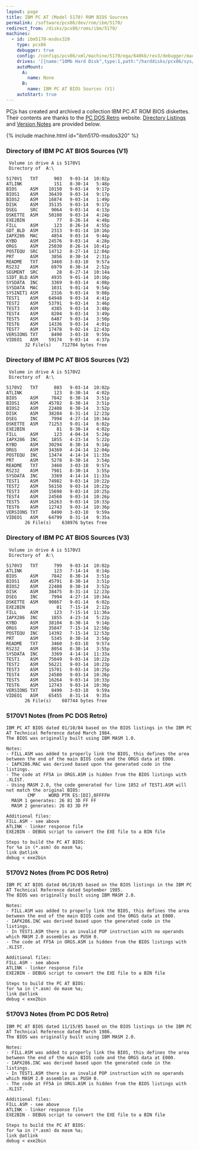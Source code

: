 ```yaml
---
layout: page
title: IBM PC AT (Model 5170) ROM BIOS Sources
permalink: /software/pcx86/dev/rom/ibm/5170/
redirect_from: /disks/pcx86/roms/ibm/5170/
machines:
  - id: ibm5170-msdos320
    type: pcx86
    debugger: true
    config: /configs/pcx86/xml/machine/5170/ega/640kb/rev3/debugger/machine.xml
    drives: '[{name:"10Mb Hard Disk",type:1,path:"/harddisks/pcx86/sys/dos/microsoft/3.20/MSDOS320-C400.json"}]'
    autoMount:
      A:
        name: None
      B:
        name: IBM PC AT BIOS Sources (V1)
    autoStart: true
---
```


PCjs has created and archived a collection IBM PC AT ROM BIOS diskettes.  Their contents are thanks to the
[PC DOS Retro](https://sites.google.com/site/pcdosretro/) website.  [Directory Listings](#directory-of-ibm-pc-at-bios-sources-v1)
and [Version Notes](#5170v1-notes-from-pc-dos-retro) are provided below.

{% include machine.html id="ibm5170-msdos320" %}

### Directory of IBM PC AT BIOS Sources (V1)

     Volume in drive A is 5170V1     
     Directory of  A:\
    
    5170V1   TXT      903   9-03-14  10:02p
    ATLINK            151   8-30-14   5:48p
    BIOS     ASM    10150   9-03-14   9:17p
    BIOS1    ASM    36439   9-03-14   9:17p
    BIOS2    ASM    16874   9-03-14   1:49p
    DISK     ASM    35135   9-03-14   9:17p
    DSEG     SRC     9064   9-03-14   4:13p
    DSKETTE  ASM    50108   9-03-14   4:24p
    EXE2BIN            77   8-26-14   4:48p
    FILL     ASM      123   8-26-14   4:55p
    GDT_BLD  ASM     2313   9-01-14  10:16p
    IAPX286  MAC     4854   9-03-14   9:44p
    KYBD     ASM    24576   9-03-14   4:28p
    ORGS     ASM    25030   8-26-14  10:41p
    POSTEQU  SRC    14712   8-27-14  12:04p
    PRT      ASM     3856   8-30-14   2:31p
    README   TXT     3460   3-03-18   9:57a
    RS232    ASM     6979   8-30-14   2:52p
    SEGMENT  SRC       28   8-27-14  10:14a
    SIDT_BLD ASM     4935   9-01-14  10:16p
    SYSDATA  INC     3369   9-03-14   4:08p
    SYSDATA  MAC     1031   9-01-14   9:54p
    SYSINIT1 ASM     2316   9-03-14   9:08p
    TEST1    ASM    64948   9-03-14   4:41p
    TEST2    ASM    53791   9-03-14   3:46p
    TEST3    ASM     4385   9-03-14   3:48p
    TEST4    ASM     8204   9-03-14   3:49p
    TEST5    ASM     6487   9-03-14   3:50p
    TEST6    ASM    14336   9-03-14   4:01p
    TEST7    ASM    17478   9-02-14  12:43p
    VERSIONS TXT     8490   3-03-18   9:59a
    VIDEO1   ASM    59174   9-03-14   4:37p
           32 File(s)    712704 bytes free

### Directory of IBM PC AT BIOS Sources (V2)

     Volume in drive A is 5170V2     
     Directory of  A:\
    
    5170V2   TXT      803   9-03-14  10:02p
    ATLINK            123   8-30-14   4:02p
    BIOS     ASM     7842   8-30-14   3:51p
    BIOS1    ASM    45782   8-30-14   3:51p
    BIOS2    ASM    22408   8-30-14   3:52p
    DISK     ASM    38284   8-31-14  12:23p
    DSEG     INC     7994   4-27-14  10:34a
    DSKETTE  ASM    71253   9-01-14   6:02p
    EXE2BIN            81   8-30-14   4:02p
    FILL     ASM      123   4-04-14   5:24p
    IAPX286  INC     1855   4-23-14   5:22p
    KYBD     ASM    30294   8-30-14   9:14p
    ORGS     ASM    34369   4-24-14  12:04p
    POSTEQU  INC    13474   4-14-14  11:33a
    PRT      ASM     5278   8-30-14   3:54p
    README   TXT     3460   3-03-18   9:57a
    RS232    ASM     7981   8-30-14   3:55p
    SYSDATA  INC     3369   4-14-14  11:33a
    TEST1    ASM    74982   9-03-14  10:22p
    TEST2    ASM    56150   9-03-14  10:23p
    TEST3    ASM    15698   9-03-14  10:25p
    TEST4    ASM    24560   9-03-14  10:26p
    TEST5    ASM    16263   9-03-14  10:33p
    TEST6    ASM    12743   9-03-14  10:36p
    VERSIONS TXT     8490   3-03-18   9:59a
    VIDEO1   ASM    64799   8-31-14   9:35a
           26 File(s)    638976 bytes free

### Directory of IBM PC AT BIOS Sources (V3)

     Volume in drive A is 5170V3     
     Directory of  A:\
    
    5170V3   TXT      799   9-03-14  10:02p
    ATLINK            123   7-14-14   8:14p
    BIOS     ASM     7842   8-30-14   3:51p
    BIOS1    ASM    45791   8-30-14   3:51p
    BIOS2    ASM    22408   8-30-14   3:52p
    DISK     ASM    38475   8-31-14  12:23p
    DSEG     INC     7994   4-27-14  10:34a
    DSKETTE  ASM    90867   9-01-14   6:02p
    EXE2BIN            81   7-15-14   2:12p
    FILL     ASM      123   7-15-14  11:36a
    IAPX286  INC     1855   4-23-14   5:22p
    KYBD     ASM    38104   8-30-14   9:14p
    ORGS     ASM    35847   7-15-14  12:58p
    POSTEQU  INC    14392   7-15-14  12:53p
    PRT      ASM     5345   8-30-14   3:54p
    README   TXT     3460   3-03-18   9:57a
    RS232    ASM     8054   8-30-14   3:55p
    SYSDATA  INC     3369   4-14-14  11:33a
    TEST1    ASM    75049   9-03-14  10:22p
    TEST2    ASM    56221   9-03-14  10:23p
    TEST3    ASM    15701   9-03-14  10:25p
    TEST4    ASM    24580   9-03-14  10:26p
    TEST5    ASM    16264   9-03-14  10:33p
    TEST6    ASM    12743   9-03-14  10:36p
    VERSIONS TXT     8490   3-03-18   9:59a
    VIDEO1   ASM    65455   8-31-14   9:35a
           26 File(s)    607744 bytes free

### 5170V1 Notes (from PC DOS Retro)

    IBM PC AT BIOS dated 01/10/84 based on the BIOS listings in the IBM PC AT Technical Reference dated March 1984.
    The BIOS was originally built using IBM MASM 1.0.
    
    Notes:
    - FILL.ASM was added to properly link the BIOS, this defines the area between the end of the main BIOS code and the ORGS data at E000.
    - IAPX286.MAC was derived based upon the generated code in the listings.
    - The code at FF5A in ORGS.ASM is hidden from the BIOS listings with .XLIST.
    - Using MASM 2.0, the code generated for line 1852 of TEST1.ASM will not match the original BIOS:
            CMP     WORD PTR ES:[DI],0FFFFH
      MASM 1 generates: 26 81 3D FF FF
      MASM 2 generates: 26 83 3D FF
    
    Additional files:
    FILL.ASM - see above
    ATLINK - linker response file
    EXE2BIN - DEBUG script to convert the EXE file to a BIN file
    
    Steps to build the PC AT BIOS:
    for %a in (*.asm) do masm %a;
    link @atlink
    debug < exe2bin

### 5170V2 Notes (from PC DOS Retro)

    IBM PC AT BIOS dated 06/10/85 based on the BIOS listings in the IBM PC AT Technical Reference dated September 1985.
    The BIOS was originally built using IBM MASM 2.0.
    
    Notes:
    - FILL.ASM was added to properly link the BIOS, this defines the area between the end of the main BIOS code and the ORGS data at E000.
    - IAPX286.INC was derived based upon the generated code in the listings.
    - In TEST1.ASM there is an invalid POP instruction with no operands which MASM 2.0 assembles as PUSH 0.
    - The code at FF5A in ORGS.ASM is hidden from the BIOS listings with .XLIST.
    
    Additional files:
    FILL.ASM - see above
    ATLINK - linker response file
    EXE2BIN - DEBUG script to convert the EXE file to a BIN file
    
    Steps to build the PC AT BIOS:
    for %a in (*.asm) do masm %a;
    link @atlink
    debug < exe2bin

### 5170V3 Notes (from PC DOS Retro)

    IBM PC AT BIOS dated 11/15/85 based on the BIOS listings in the IBM PC AT Technical Reference dated March 1986.
    The BIOS was originally built using IBM MASM 2.0.
    
    Notes:
    - FILL.ASM was added to properly link the BIOS, this defines the area between the end of the main BIOS code and the ORGS data at E000.
    - IAPX286.INC was derived based upon the generated code in the listings.
    - In TEST1.ASM there is an invalid POP instruction with no operands which MASM 2.0 assembles as PUSH 0.
    - The code at FF5A in ORGS.ASM is hidden from the BIOS listings with .XLIST.
    
    Additional files:
    FILL.ASM - see above
    ATLINK - linker response file
    EXE2BIN - DEBUG script to convert the EXE file to a BIN file
    
    Steps to build the PC AT BIOS:
    for %a in (*.asm) do masm %a;
    link @atlink
    debug < exe2bin
